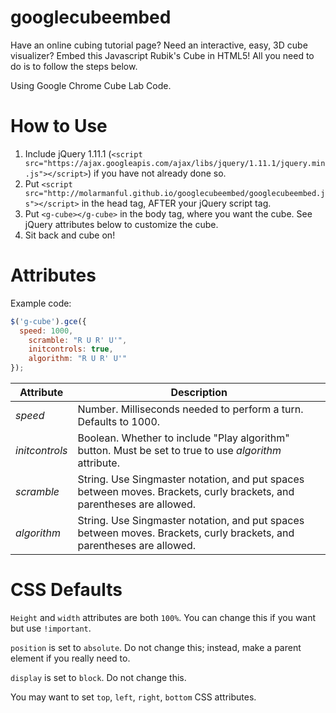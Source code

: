 googlecubeembed
==================

Have an online cubing tutorial page? Need an interactive, easy, 3D cube visualizer? Embed this Javascript Rubik's Cube in HTML5! All you need to do is to follow the steps below.

Using Google Chrome Cube Lab Code.

How to Use
==================

1. Include jQuery 1.11.1 (```<script src="https://ajax.googleapis.com/ajax/libs/jquery/1.11.1/jquery.min.js"></script>```) if you have not already done so.
2. Put ```<script src="http://molarmanful.github.io/googlecubeembed/googlecubeembed.js"></script>``` in the head tag, AFTER your jQuery script tag.
3. Put ```<g-cube></g-cube>``` in the body tag, where you want the cube. See jQuery attributes below to customize the cube.
4. Sit back and cube on!

<cube> Attributes
==================
Example code:
```javascript
$('g-cube').gce({
  speed: 1000,
	scramble: "R U R' U'",
	initcontrols: true,
	algorithm: "R U R' U'"
});
```
| Attribute | Description |
|-----------|-------------|
| _speed_ | Number. Milliseconds needed to perform a turn. Defaults to 1000. |
| _initcontrols_ | Boolean. Whether to include "Play algorithm" button. Must be set to true to use _algorithm_ attribute. |
| _scramble_ | String. Use Singmaster notation, and put spaces between moves. Brackets, curly brackets, and parentheses are allowed. |
| _algorithm_ | String. Use Singmaster notation, and put spaces between moves. Brackets, curly brackets, and parentheses are allowed. |

CSS Defaults
==================
```Height``` and ```width``` attributes are both ```100%```. You can change this if you want but use ```!important```.

```position``` is set to ```absolute```. Do not change this; instead, make a parent element if you really need to.

```display``` is set to ```block```. Do not change this.

You may want to set ```top```, ```left```, ```right```, ```bottom``` CSS attributes.
